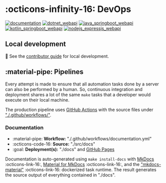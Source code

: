 # :octicons-infinity-16: DevOps

[![documentation](https://github.com/ourchitecture/hello-cloud/actions/workflows/documentation.yml/badge.svg)](https://github.com/ourchitecture/hello-cloud/actions/workflows/documentation.yml)
[![dotnet_webapi](https://github.com/ourchitecture/hello-cloud/actions/workflows/dotnet_webapi.yml/badge.svg)](https://github.com/ourchitecture/hello-cloud/actions/workflows/dotnet_webapi.yml)
[![java_springboot_webapi](https://github.com/ourchitecture/hello-cloud/actions/workflows/java_springboot_webapi.yml/badge.svg)](https://github.com/ourchitecture/hello-cloud/actions/workflows/java_springboot_webapi.yml)
[![kotlin_springboot_webapi](https://github.com/ourchitecture/hello-cloud/actions/workflows/kotlin_springboot_webapi.yml/badge.svg)](https://github.com/ourchitecture/hello-cloud/actions/workflows/kotlin_springboot_webapi.yml)
[![nodejs_expressjs_webapi](https://github.com/ourchitecture/hello-cloud/actions/workflows/nodejs_expressjs_webapi.yml/badge.svg)](https://github.com/ourchitecture/hello-cloud/actions/workflows/nodejs_expressjs_webapi.yml)

## Local development

:eyes: See the [contributor guide](./contribute.md#development) for local development.

## :material-pipe: Pipelines

Every attempt is made to ensure that all automation tasks done by a server can also be performed by a human. So, continuous integration and deployment shares a lot of the same `make` tasks that a developer would execute on their local machine.

The production pipeline uses [GitHub Actions](https://github.com/ourchitecture/hello-cloud/actions) with the source files under ["./.github/workflows/"](https://github.com/ourchitecture/hello-cloud/tree/main/.github/workflows).

### Documentation

- :material-pipe: **Workflow:** "./.github/workflows/documentation.yml"
- :octicons-code-16: **Source:** "./src/docs"
- :goal: **Deployment(s):** "./docs" and [GitHub Pages](https://www.ourchitecture.io/hello-cloud/)

Documentation is auto-generated using `make install-docs` with [MkDocs](https://www.mkdocs.org/) :octicons-link-16:, [Material for MkDocs](https://squidfunk.github.io/mkdocs-material/) :octicons-link-16:, and the ["mkdocs-material"](https://hub.docker.com/r/squidfunk/mkdocs-material/) :octicons-link-16: dockerized task runtime. The result generates the source output of everything contained in "./docs".

